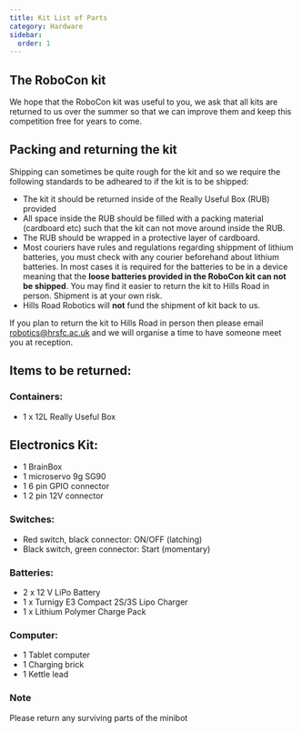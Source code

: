 ```yaml
---
title: Kit List of Parts
category: Hardware
sidebar:
  order: 1
---
```

## The RoboCon kit
We hope that the RoboCon kit was useful to you, we ask that all kits are returned to us over the summer so that we can improve them and keep this competition free for years to come.

## Packing and returning the kit
Shipping can sometimes be quite rough for the kit and so we require the following standards to be adheared to if the kit is to be shipped:
*  The kit it should be returned inside of the Really Useful Box (RUB) provided
*  All space inside the RUB should be filled with a packing material (cardboard etc) such that the kit can not move around inside the RUB.
*  The RUB should be wrapped in a protective layer of cardboard.
*  Most couriers have rules and regulations regarding shippment of lithium batteries, you must check with any courier beforehand about lithium batteries. In most cases it is required for the batteries to be in a device meaning that the **loose batteries provided in the RoboCon kit can not be shipped**. You may find it easier to return the kit to Hills Road in person. Shipment is at your own risk.
* Hills Road Robotics will **not** fund the shipment of kit back to us.

If you plan to return the kit to Hills Road in person then please email [robotics@hrsfc.ac.uk](robotics@hrsfc.ac.uk) and we will organise a time to have someone meet you at reception.

## Items to be returned:

### Containers:
*  1 x 12L Really Useful Box
## Electronics Kit:
*  1 BrainBox
*  1 microservo 9g SG90
*  1 6 pin GPIO connector
*  1 2 pin 12V connector
### Switches:
*  Red switch, black connector: ON/OFF (latching)
*  Black switch, green connector: Start (momentary)
### Batteries:
*  2 x 12 V LiPo Battery
*  1 x Turnigy E3 Compact 2S/3S Lipo Charger
*  1 x Lithium Polymer Charge Pack
### Computer:
*  1 Tablet computer
*  1 Charging brick
*  1 Kettle lead
### Note
Please return any surviving parts of the minibot

